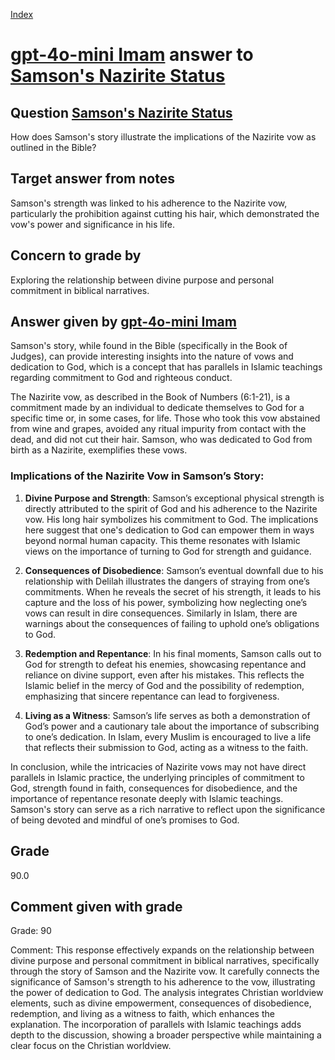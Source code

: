 
[Index](../../index.md)
# [gpt-4o-mini Imam](../../answering_models/gpt-4o-mini_Imam.md) answer to [Samson's Nazirite Status](../../questions/Samson's_Nazirite_Status.md)

## Question [Samson's Nazirite Status](../../questions/Samson's_Nazirite_Status.md)
How does Samson's story illustrate the implications of the Nazirite vow as outlined in the Bible?

## Target answer from notes
Samson's strength was linked to his adherence to the Nazirite vow, particularly the prohibition against cutting his hair, which demonstrated the vow's power and significance in his life.

## Concern to grade by
Exploring the relationship between divine purpose and personal commitment in biblical narratives.

## Answer given by [gpt-4o-mini Imam](../../answering_models/gpt-4o-mini_Imam.md)
Samson's story, while found in the Bible (specifically in the Book of Judges), can provide interesting insights into the nature of vows and dedication to God, which is a concept that has parallels in Islamic teachings regarding commitment to God and righteous conduct.

The Nazirite vow, as described in the Book of Numbers (6:1-21), is a commitment made by an individual to dedicate themselves to God for a specific time or, in some cases, for life. Those who took this vow abstained from wine and grapes, avoided any ritual impurity from contact with the dead, and did not cut their hair. Samson, who was dedicated to God from birth as a Nazirite, exemplifies these vows.

### Implications of the Nazirite Vow in Samson’s Story:

1. **Divine Purpose and Strength**: Samson’s exceptional physical strength is directly attributed to the spirit of God and his adherence to the Nazirite vow. His long hair symbolizes his commitment to God. The implications here suggest that one's dedication to God can empower them in ways beyond normal human capacity. This theme resonates with Islamic views on the importance of turning to God for strength and guidance.

2. **Consequences of Disobedience**: Samson’s eventual downfall due to his relationship with Delilah illustrates the dangers of straying from one’s commitments. When he reveals the secret of his strength, it leads to his capture and the loss of his power, symbolizing how neglecting one’s vows can result in dire consequences. Similarly in Islam, there are warnings about the consequences of failing to uphold one’s obligations to God.

3. **Redemption and Repentance**: In his final moments, Samson calls out to God for strength to defeat his enemies, showcasing repentance and reliance on divine support, even after his mistakes. This reflects the Islamic belief in the mercy of God and the possibility of redemption, emphasizing that sincere repentance can lead to forgiveness.

4. **Living as a Witness**: Samson’s life serves as both a demonstration of God’s power and a cautionary tale about the importance of subscribing to one’s dedication. In Islam, every Muslim is encouraged to live a life that reflects their submission to God, acting as a witness to the faith.

In conclusion, while the intricacies of Nazirite vows may not have direct parallels in Islamic practice, the underlying principles of commitment to God, strength found in faith, consequences for disobedience, and the importance of repentance resonate deeply with Islamic teachings. Samson's story can serve as a rich narrative to reflect upon the significance of being devoted and mindful of one’s promises to God.

## Grade
90.0

## Comment given with grade
Grade: 90

Comment: This response effectively expands on the relationship between divine purpose and personal commitment in biblical narratives, specifically through the story of Samson and the Nazirite vow. It carefully connects the significance of Samson's strength to his adherence to the vow, illustrating the power of dedication to God. The analysis integrates Christian worldview elements, such as divine empowerment, consequences of disobedience, redemption, and living as a witness to faith, which enhances the explanation. The incorporation of parallels with Islamic teachings adds depth to the discussion, showing a broader perspective while maintaining a clear focus on the Christian worldview.
